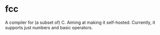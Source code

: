 # fcc

A compiler for (a subset of) C.
Aiming at making it self-hosted.
Currently, it supports just numbers and basic operators.
